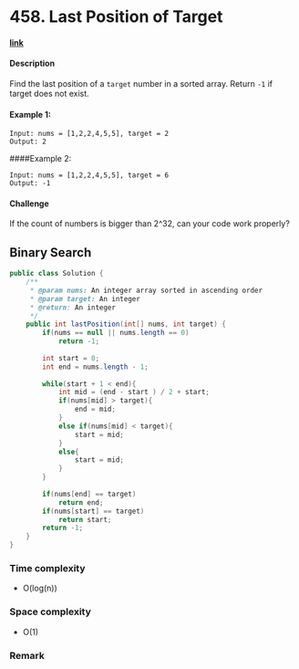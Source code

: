 # 458. Last Position of Target

#### [link](https://www.lintcode.com/problem/last-position-of-target/)

#### Description
Find the last position of a `target` number in a sorted array. Return `-1` if target does not exist.

#### Example 1:
```
Input: nums = [1,2,2,4,5,5], target = 2
Output: 2
```
####Example 2:
```
Input: nums = [1,2,2,4,5,5], target = 6
Output: -1
```

#### Challenge
If the count of numbers is bigger than 2^32, can your code work properly?

## Binary Search
```java
public class Solution {
    /**
     * @param nums: An integer array sorted in ascending order
     * @param target: An integer
     * @return: An integer
     */
    public int lastPosition(int[] nums, int target) {
        if(nums == null || nums.length == 0)
            return -1;
            
        int start = 0;
        int end = nums.length - 1;
        
        while(start + 1 < end){
            int mid = (end - start ) / 2 + start;
            if(nums[mid] > target){
                end = mid;
            }
            else if(nums[mid] < target){
                start = mid;
            }
            else{
                start = mid;
            }
        }
        
        if(nums[end] == target)
            return end;
        if(nums[start] == target)
            return start;
        return -1;
    }
}
```
### Time complexity
* O(log(n))
### Space complexity
* O(1)
### Remark